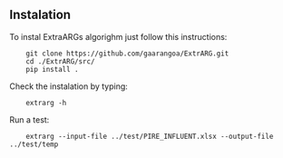## Instalation
To instal ExtraARGs algorighm just follow this instructions:

        git clone https://github.com/gaarangoa/ExtrARG.git
        cd ./ExtrARG/src/
        pip install .

Check the instalation by typing:

        extrarg -h

Run a test:

        extrarg --input-file ../test/PIRE_INFLUENT.xlsx --output-file ../test/temp

